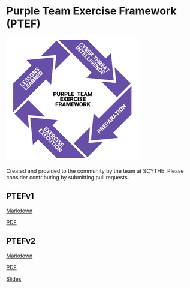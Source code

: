 # Purple Team Exercise Framework (PTEF)

![](./images/PTEF.png)

Created and provided to the community by the team at SCYTHE.
Please consider contributing by submitting pull requests.

## PTEFv1

[Markdown](https://github.com/scythe-io/purple-team-exercise-framework/blob/master/PTEFv1.md)

[PDF](https://github.com/scythe-io/purple-team-exercise-framework/blob/master/PTEFv1.pdf)

## PTEFv2
[Markdown](https://github.com/scythe-io/purple-team-exercise-framework/blob/master/PTEFv2.md)

[PDF](https://github.com/scythe-io/purple-team-exercise-framework/blob/master/PTEFv2.pdf)

[Slides](https://github.com/scythe-io/purple-team-exercise-framework/blob/master/PTEFv2-RoundUp.pdf)
